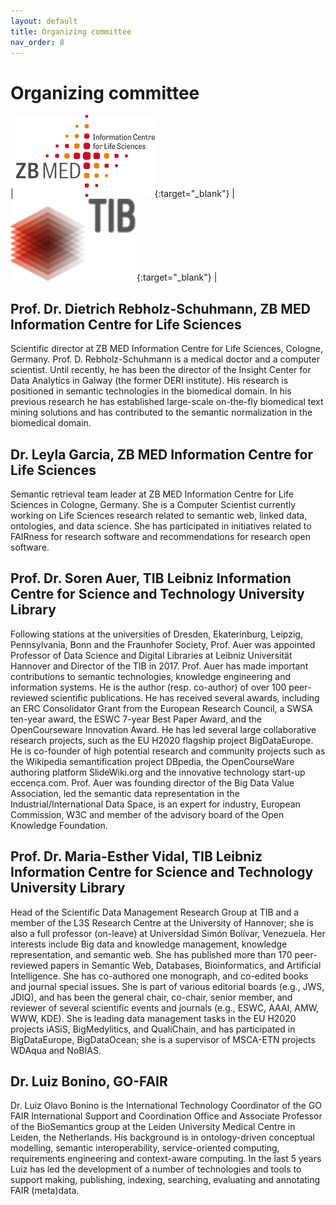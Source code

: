 ```yaml
---
layout: default
title: Organizing committee
nav_order: 8
---
```


# Organizing committee

| [![ZB MED](../img/zbmed_logo_en.gif "ZB MED")](https://www.zbmed.de/en/){:target="_blank"} | [![TIB](../img/tib.png "TIB")](https://www.tib.eu/en/){:target="_blank"} |

## Prof. Dr. Dietrich Rebholz-Schuhmann, ZB MED Information Centre for Life Sciences
Scientific director at ZB MED Information Centre for Life Sciences, Cologne, Germany. Prof. D. Rebholz-Schuhmann is a medical doctor and a computer scientist.  Until recently, he has been the director of the Insight Center for Data Analytics in Galway (the former DERI institute). His research is positioned in semantic technologies in the biomedical domain. In his previous research he has established large-scale on-the-fly biomedical text mining solutions and has contributed to the semantic normalization in the biomedical domain. 

## Dr. Leyla Garcia, ZB MED Information Centre for Life Sciences
Semantic retrieval team leader at ZB MED Information Centre for Life Sciences in Cologne, Germany. She is a Computer Scientist currently working on Life Sciences research related to semantic web, linked data, ontologies, and data science. She has participated in initiatives related to FAIRness for research software and recommendations for research open software.

## Prof. Dr. Soren Auer, TIB Leibniz Information Centre for Science and Technology University Library
Following stations at the universities of Dresden, Ekaterinburg, Leipzig, Pennsylvania, Bonn and the Fraunhofer Society, Prof. Auer was appointed Professor of Data Science and Digital Libraries at Leibniz Universität Hannover and Director of the TIB in 2017. Prof. Auer has made important contributions to semantic technologies, knowledge engineering and information systems. He is the author (resp. co-author) of over 100 peer-reviewed scientific publications. He has received several awards, including an ERC Consolidator Grant from the European Research Council, a SWSA ten-year award, the ESWC 7-year Best Paper Award, and the OpenCourseware Innovation Award. He has led several large collaborative research projects, such as the EU H2020 flagship project BigDataEurope. He is co-founder of high potential research and community projects such as the Wikipedia semantification project DBpedia, the OpenCourseWare authoring platform SlideWiki.org and the innovative technology start-up eccenca.com. Prof. Auer was founding director of the Big Data Value Association, led the semantic data representation in the Industrial/International Data Space, is an expert for industry, European Commission, W3C and member of the advisory board of the Open Knowledge Foundation.

## Prof. Dr. Maria-Esther Vidal, TIB Leibniz Information Centre for Science and Technology University Library
Head of the Scientific Data Management Research Group at TIB and a member of the L3S Research Centre at the University of Hannover; she is also a full professor (on-leave) at Universidad Simón Bolívar, Venezuela. Her interests include Big data and knowledge management, knowledge representation, and semantic web. She has published more than 170 peer-reviewed papers in Semantic Web, Databases, Bioinformatics, and Artificial Intelligence. She has co-authored one monograph, and co-edited books and journal special issues. She is part of various editorial boards (e.g., JWS, JDIQ), and has been the general chair, co-chair, senior member, and reviewer of several scientific events and journals (e.g., ESWC, AAAI, AMW, WWW, KDE). She is leading data management tasks in the EU H2020 projects iASiS, BigMedylitics, and QualiChain, and has participated in BigDataEurope, BigDataOcean; she is a supervisor of MSCA-ETN projects WDAqua and NoBIAS.

## Dr. Luiz Bonino, GO-FAIR
Dr. Luiz Olavo Bonino is the International Technology Coordinator of the GO FAIR International Support and Coordination Office and Associate Professor of the BioSemantics group at the Leiden University Medical Centre in Leiden, the Netherlands. His background is in ontology-driven conceptual modelling, semantic interoperability, service-oriented computing, requirements engineering and context-aware computing. In the last 5 years Luiz has led the development of a number of technologies and tools to support making, publishing, indexing, searching, evaluating and annotating FAIR (meta)data.